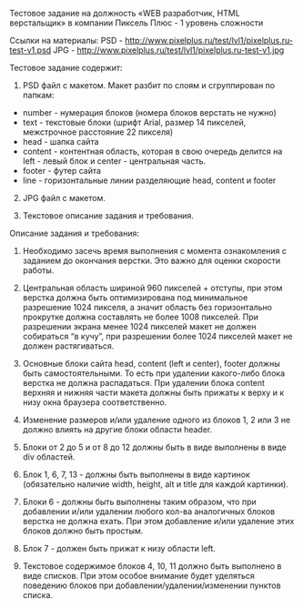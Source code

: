Тестовое задание на должность «WEB разработчик, HTML верстальщик» в компании Пиксель Плюс - 1 уровень сложности

Ссылки на материалы:
PSD - <http://www.pixelplus.ru/test/lvl1/pixelplus.ru-test-v1.psd>
JPG - <http://www.pixelplus.ru/test/lvl1/pixelplus.ru-test-v1.jpg>

Тестовое задание содержит:

1. PSD файл с макетом. Макет разбит по слоям и сгруппирован по папкам:
 
* number - нумерация блоков (номера блоков верстать не нужно)  
* text - текстовые блоки (шрифт Arial, размер 14 пикселей, межстрочное расстояние 22 пикселя)  
* head - шапка сайта  
* content - контентная область, которая в свою очередь делится на left - левый блок и center - центральная часть.  
* footer - футер сайта  
* line - горизонтальные линии разделяющие head, content и footer  
 
2. JPG файл с макетом.
 
3. Текстовое описание задания и требования.
 
Описание задания и требования:
1. Необходимо засечь время выполнения с момента ознакомления с заданием до окончания верстки. Это важно для оценки скорости работы.  
2. Центральная область шириной 960 пикселей + отступы, при этом верстка должна быть оптимизирована под минимальное разрешение 1024 пикселя, а значит область без горизонтально прокрутке должна составлять не более 1008 пикселей. При разрешении экрана менее 1024 пикселей макет не должен собираться “в кучу”, при разрешении более 1024 пикселей макет не должен растягиваться.  

3. Основные блоки сайта head, content (left и center), footer должны быть самостоятельными. То есть при удалении какого-либо блока верстка не должна распадаться. При удалении блока content верхняя и нижняя части макета должны быть прижаты к верху и к низу окна браузера соответственно.  
 
4. Изменение размеров и/или удаление одного из блоков 1, 2 или 3 не должно влиять на другие блоки области header.
 
5. Блоки от 2 до 5 и от 8 до 12 должны быть в виде выполнены в виде div областей.

6. Блок 1, 6, 7, 13 - должны быть выполнены в виде картинок (обязательно наличие width, height, alt и title для каждой картинки).

7. Блоки 6 - должны быть выполнены таким образом, что при добавлении и/или удалении любого кол-ва аналогичных блоков верстка не должна ехать. При этом добавление и/или удаление этих блоков должно быть простым.
 
8. Блок 7 - должен быть прижат к низу области left.
 
9. Текстовое содержимое блоков 4, 10, 11 должно быть выполнено в виде списков. При этом особое внимание будет уделяться поведению блоков при добавлении/удалении/изменении пунктов списка.
